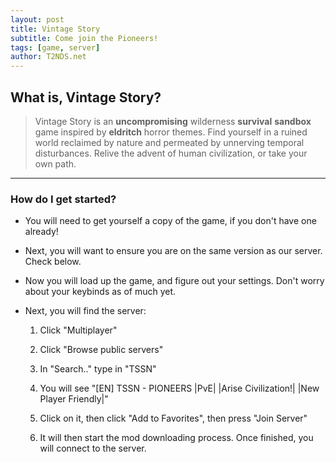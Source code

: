 ```yaml
---
layout: post
title: Vintage Story
subtitle: Come join the Pioneers!
tags: [game, server]
author: T2NDS.net
---
```


## What is, Vintage Story?

> Vintage Story is an **uncompromising** wilderness **survival** **sandbox** game inspired by **eldritch** horror themes. Find yourself in a ruined world reclaimed by nature and permeated by unnerving temporal disturbances. Relive the advent of human civilization, or take your own path.

---


### How do I get started?

- You will need to get yourself a copy of the game, if you don't have one already!

- Next, you will want to ensure you are on the same version as our server. Check below.

- Now you will load up the game, and figure out your settings. Don't worry about your keybinds as of much yet.

- Next, you will find the server:

	1.  Click "Multiplayer"

	2. Click "Browse public servers"

	3. In "Search.." type in "TSSN"

	4. You will see "[EN] TSSN - PIONEERS |PvE| |Arise Civilization!| |New Player Friendly|"

	5. Click on it, then click "Add to Favorites", then press "Join Server"

	6. It will then start the mod downloading process. Once finished, you will connect to the server.
